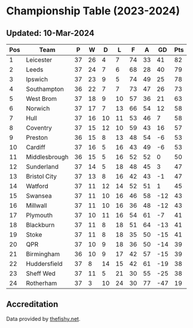 # Championship Table (2023-2024)
## Updated: 10-Mar-2024

| Pos | Team | P | W | D | L | F | A | GD | Pts |
| --- | --- | --- | --- | --- | --- | --- | --- | --- | --- |
| 1 | Leicester | 37 | 26 | 4 | 7 | 74 | 33 | 41 | 82 |
| 2 | Leeds | 37 | 24 | 7 | 6 | 68 | 28 | 40 | 79 |
| 3 | Ipswich | 37 | 23 | 9 | 5 | 74 | 49 | 25 | 78 |
| 4 | Southampton | 36 | 22 | 7 | 7 | 73 | 47 | 26 | 73 |
| 5 | West Brom | 37 | 18 | 9 | 10 | 57 | 36 | 21 | 63 |
| 6 | Norwich | 37 | 17 | 7 | 13 | 66 | 54 | 12 | 58 |
| 7 | Hull | 37 | 16 | 10 | 11 | 53 | 46 | 7 | 58 |
| 8 | Coventry | 37 | 15 | 12 | 10 | 59 | 43 | 16 | 57 |
| 9 | Preston | 36 | 15 | 8 | 13 | 48 | 54 | -6 | 53 |
| 10 | Cardiff | 37 | 16 | 5 | 16 | 43 | 49 | -6 | 53 |
| 11 | Middlesbrough | 36 | 15 | 5 | 16 | 52 | 52 | 0 | 50 |
| 12 | Sunderland | 37 | 14 | 5 | 18 | 48 | 45 | 3 | 47 |
| 13 | Bristol City | 37 | 13 | 8 | 16 | 42 | 43 | -1 | 47 |
| 14 | Watford | 37 | 11 | 12 | 14 | 52 | 51 | 1 | 45 |
| 15 | Swansea | 37 | 11 | 10 | 16 | 46 | 58 | -12 | 43 |
| 16 | Millwall | 37 | 11 | 10 | 16 | 36 | 48 | -12 | 43 |
| 17 | Plymouth | 37 | 10 | 11 | 16 | 54 | 61 | -7 | 41 |
| 18 | Blackburn | 37 | 11 | 8 | 18 | 51 | 64 | -13 | 41 |
| 19 | Stoke | 37 | 11 | 8 | 18 | 35 | 50 | -15 | 41 |
| 20 | QPR | 37 | 10 | 9 | 18 | 36 | 50 | -14 | 39 |
| 21 | Birmingham | 36 | 10 | 9 | 17 | 42 | 57 | -15 | 39 |
| 22 | Huddersfield | 37 | 8 | 14 | 15 | 42 | 61 | -19 | 38 |
| 23 | Sheff Wed | 37 | 11 | 5 | 21 | 30 | 55 | -25 | 38 |
| 24 | Rotherham | 37 | 3 | 10 | 24 | 30 | 77 | -47 | 19 |

## Accreditation 

Data provided by [thefishy.net](https://www.thefishy.net/).